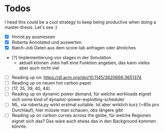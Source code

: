 # Todos

I head this could be a cool strategy to keep being productive when doing a master-thesis. Let's see :)

+ [x] fmnist.py ausmessen
+ [x] Roberta Annotated und auswerten
+ [x] Batch-Job Daten aus dem score-lab anfragen oder ähnliches
+ [?] Implementierung von stages in der Simulation
    + aktuell können Jobs halt eine Funktion angeben, das kann vieles aber auch nicht viel
+ [ ] Reading up on: https://dl.acm.org/doi/10.1145/3620666.3651374
+ [ ] Reading up on neuen hot carbon paper
+ [ ] [17, 35, 39, 40, 44]
+ [ ] Reading up on dynamic power demand, für welche workloads eignet sich some kind of dynamic-power-exploiting-scheduler
+ [ ] ML, via roberta.py wirkt erstmal suitable. Ist aber wirklich kurz (~85s pro Durchlauf), hier müsste man schauen, obs längere gibt
+ [ ] Reading up on carbon curves across the globe, für welche Regionen eignet sich das? Das wäre auch etwas das in den Background kommen könnte.  